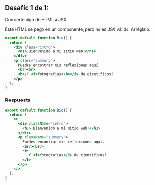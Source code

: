 ## Desafío 1 de 1: 

Convierte algo de HTML a JSX.

Este HTML se pegó en un componente, pero no es JSX válido. Arréglalo:

```jsx
export default function Bio() {
  return (
    <div class="intro">
      <h1>¡Bienvenido a mi sitio web!</h1>
    </div>
    <p class="summary">
      Puedes encontrar mis reflexiones aquí.
      <br><br>
      <b>¡Y <i>fotografías</b></i> de científicos!
    </p>
  );
}
```

### Respuesta

```jsx
export default function Bio() {
  return (
    <>
      <div className="intro">
        <h1>¡Bienvenido a mi sitio web!</h1>
      </div>
      <p className="summary">
        Puedes encontrar mis reflexiones aquí.
        <br/><br/>
        <b>
          ¡Y <i>fotografías</i> de científicos!
        </b>
      </p>
    </>
  );
}
```